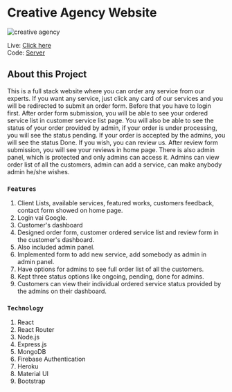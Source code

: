 # Creative Agency Website

<img src="https://i.ibb.co/6gv6DT2/creative-Agency.png" alt="creative agency" />

Live: [Click here](https://creative-agency-dc106.web.app/)
<br />
Code: [Server](https://github.com/Fuad9/creative-agency-server)

## About this Project

This is a full stack website where you can order any service from our experts. If you want any service, just click any card of our services and you will be redirected to submit an order form. Before that you have to login first. After order form submission, you will be able to see your ordered service list in customer service list page. You will also be able to see the status of your order provided by admin, if your order is under processing, you will see the status pending. If your order is accepted by the admins, you will see the status Done. If you wish, you can review us. After review form submission, you will see your reviews in home page. There is also admin panel, which is protected and only admins can access it. Admins can view order list of all the customers, admin can add a service, can make anybody admin he/she wishes.

### `Features`

1. Client Lists, available services, featured works, customers feedback, contact form showed on home page.
2. Login vai Google.
3. Customer's dashboard
4. Designed order form, customer ordered service list and review form in the customer's dashboard.
5. Also included admin panel.
6. Implemented form to add new service, add somebody as admin in admin panel.
7. Have options for admins to see full order list of all the customers. 
8. Kept three status options like ongoing, pending, done for admins.
9. Customers can view their individual ordered service status provided by the admins on their dashboard.

### `Technology`

1. React
2. React Router
3. Node.js
4. Express.js
5. MongoDB
6. Firebase Authentication
7. Heroku
8. Material UI
9. Bootstrap



